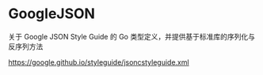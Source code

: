 # GoogleJSON

关于 Google JSON Style Guide 的 Go 类型定义，并提供基于标准库的序列化与反序列方法

https://google.github.io/styleguide/jsoncstyleguide.xml